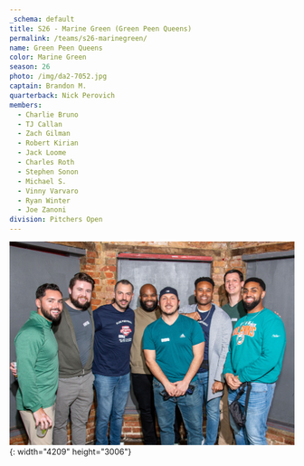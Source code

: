 ```yaml
---
_schema: default
title: S26 - Marine Green (Green Peen Queens)
permalink: /teams/s26-marinegreen/
name: Green Peen Queens
color: Marine Green
season: 26
photo: /img/da2-7052.jpg
captain: Brandon M.
quarterback: Nick Perovich
members:
  - Charlie Bruno
  - TJ Callan
  - Zach Gilman
  - Robert Kirian
  - Jack Loome
  - Charles Roth
  - Stephen Sonon
  - Michael S.
  - Vinny Varvaro
  - Ryan Winter
  - Joe Zanoni
division: Pitchers Open
---
```

![](/img/da2-7052.jpg){: width="4209" height="3006"}